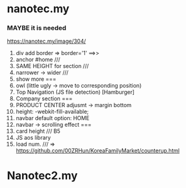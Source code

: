 # nanotec.my


### MAYBE it is needed
https://nanotec.my/image/304/


1. div add border => border='1' ==>> <div class="row text-left" border=1>
2. anchor #home ///
3. SAME HEIGHT for section ///
4. narrower -> wider ///
5. show more
===
6. owl (little ugly -> move to corresponding position)
7. Top Navigation (JS file detection) [Hamburger]
8. Company section
===
9. PRODUCT CENTER adjusmt -> margin bottom 
10. height: -webkit-fill-available;
11. navbar default option: HOME
12. navbar -> scrolling effect
===
13. card height /// B5
14. JS aos library
15. load num. /// => https://github.com/00ZRHun/KoreaFamilyMarket/counterup.html

# Nanotec2.my
